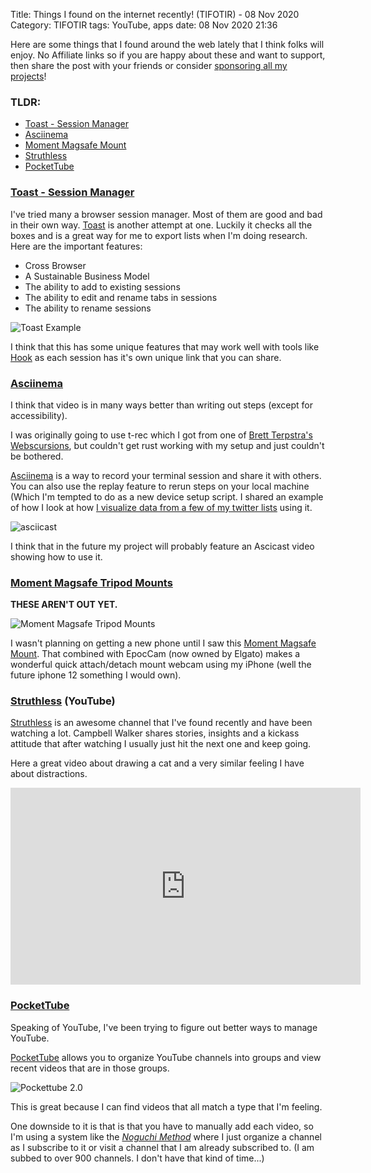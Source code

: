 Title: Things I found on the internet recently! (TIFOTIR) - 08 Nov 2020
Category: TIFOTIR
tags: YouTube, apps
date: 08 Nov 2020 21:36

Here are some things that I found around the web lately that I think folks will enjoy. No Affiliate links so if you are happy about these and want to support, then share the post with your friends or consider [sponsoring all my projects][GitHub Sponsors]! 

### TLDR: ###

- [Toast - Session Manager][Toast]
- [Asciinema][Asciinema]
- [Moment Magsafe Mount][Moment Magsafe Mount]
- [Struthless][Struthless]
- [PocketTube][PocketTube]

### [Toast - Session Manager][Toast]

I've tried many a browser session manager. Most of them are good and bad in their own way. [Toast][Toast] is another attempt at one. Luckily it checks all the boxes and is a great way for me to export lists when I'm doing research. Here are the important features:

- Cross Browser
- A Sustainable Business Model
- The ability to add to existing sessions
- The ability to edit and rename tabs in sessions
- The ability to rename sessions

![Toast Example](https://ik.imagekit.io/cxazzw3yew/toast-session.png?tr=w-500)

I think that this has some unique features that may work well with tools like [Hook](https://hookproductivity.com) as each session has it's own unique link that you can share.

### [Asciinema][Asciinema] ###

I think that video is in many ways better than writing out steps (except for accessibility). 

I was originally going to use t-rec which I got from one of [Brett Terpstra's Webscursions](https://brettterpstra.com/2020/10/13/web-excursions-for-october-13-2020/), but couldn't get rust working with my setup and just couldn't be bothered. 

[Asciinema] is a way to record your terminal session and share it with others. You can also use the replay feature to rerun steps on your local machine (Which I'm tempted to do as a new device setup script. I shared an example of how I look at how [I visualize data from a few of my twitter lists](https://github.com/kjaymiller/elasticsearch-twitter-lists) using it.

![asciicast](https://asciinema.org/a/8lnUCpYqt9FalwB3jPvexfRHz.svg)

I think that in the future my project will probably feature an Ascicast video showing how to use it.

### [Moment Magsafe Tripod Mounts][Moment Magsafe Mount] ###

**THESE AREN'T OUT YET.**

![Moment Magsafe Tripod Mounts](https://ik.imagekit.io/cxazzw3yew/moment-magsafe-phone-mount.jpeg?tr=w-850)

I wasn't planning on getting a new phone until I saw this
[Moment Magsafe Mount]. That combined with EpocCam (now owned by Elgato) makes a wonderful quick attach/detach mount webcam using my iPhone (well the future iphone 12 something I would own).


### [Struthless][Struthless] (YouTube) ###

[Struthless] is an awesome channel that I've found recently and have been watching a lot. Campbell Walker shares stories, insights and a kickass attitude that after watching I usually just hit the next one and keep going.

Here a great video about drawing a cat and a very similar feeling I have about distractions.

<iframe width="560" height="315" src="https://www.youtube.com/embed/44H76Bbvung" frameborder="0" allow="accelerometer; autoplay; clipboard-write; encrypted-media; gyroscope; picture-in-picture" allowfullscreen></iframe>

### [PocketTube][PocketTube] ###

Speaking of YouTube, I've been trying to figure out better ways to manage YouTube. 

[PocketTube] allows you to organize YouTube channels into groups and view recent videos that are in those groups. 

![Pockettube 2.0](https://ik.imagekit.io/cxazzw3yew/pockettube2.png?tr=500)

This is great because I can find videos that all match a type that I'm feeling.

One downside to it is that is that you have to manually add each video, so I'm using a system like the [_Noguchi Method_](https://lifehacker.com/the-noguchi-filing-system-keeps-paper-documents-organiz-1593529432) where I just organize a channel as I subscribe to it or visit a channel that I am already subscribed to. (I am subbed to over 900 channels. I don't have that kind of time...)

[PocketTube]: https://yousub.info/
[Github Sponsors]: https://github.com/sponsors/kjaymiller
[Asciinema]: https://asciinema.org
[Moment Magsafe Mount]: https://www.shopmoment.com/products/moment-tripod-mount-for-magsafe/
[Struthless]: https://www.youtube.com/channel/UCvcEBQ0K3UsQ8bzWKHKQmbw
[Toast]: https://dotoast.com/
